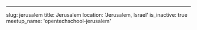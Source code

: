 ---

slug: jerusalem
title: Jerusalem
location: 'Jerusalem, Israel'
is_inactive: true
meetup_name: 'opentechschool-jerusalem'
